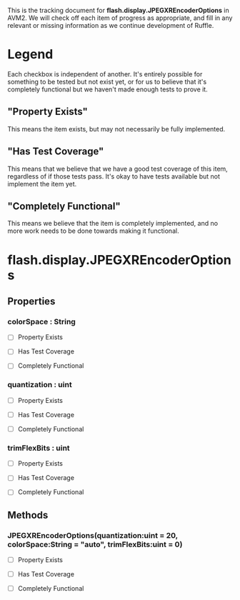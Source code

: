 This is the tracking document for **flash.display.JPEGXREncoderOptions** in AVM2. We will check off each item of progress as appropriate, and fill in any relevant or missing information as we continue development of Ruffle.
# Legend

Each checkbox is independent of another. It's entirely possible for something to be tested but not exist yet, or for us to believe that it's completely functional but we haven't made enough tests to prove it.
## "Property Exists"

This means the item exists, but may not necessarily be fully implemented.
## "Has Test Coverage"

This means that we believe that we have a good test coverage of this item, regardless of if those tests pass. It's okay to have tests available but not implement the item yet.
## "Completely Functional"

This means we believe that the item is completely implemented, and no more work needs to be done towards making it functional.
# flash.display.JPEGXREncoderOptions
## Properties
### colorSpace : String

* [ ] Property Exists

* [ ] Has Test Coverage

* [ ] Completely Functional


### quantization : uint

* [ ] Property Exists

* [ ] Has Test Coverage

* [ ] Completely Functional


### trimFlexBits : uint

* [ ] Property Exists

* [ ] Has Test Coverage

* [ ] Completely Functional


## Methods
### JPEGXREncoderOptions(quantization:uint = 20, colorSpace:String = "auto", trimFlexBits:uint = 0)

* [ ] Property Exists

* [ ] Has Test Coverage

* [ ] Completely Functional